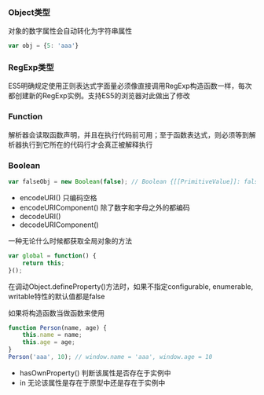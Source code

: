 ### Object类型
对象的数字属性会自动转化为字符串属性

```js
var obj = {5: 'aaa'}
```

### RegExp类型
ES5明确规定使用正则表达式字面量必须像直接调用RegExp构造函数一样，每次都创建新的RegExp实例。支持ES5的浏览器对此做出了修改

### Function
解析器会读取函数声明，并且在执行代码前可用；至于函数表达式，则必须等到解析器执行到它所在的代码行才会真正被解释执行

### Boolean

```js
var falseObj = new Boolean(false); // Boolean {[[PrimitiveValue]]: false}
```

- encodeURI() 只编码空格
- encodeURIComponent() 除了数字和字母之外的都编码
- decodeURI()
- decodeURIComponent()

一种无论什么时候都获取全局对象的方法

```js
var global = function() {
	return this;
}();
```

在调动Object.defineProperty()方法时，如果不指定configurable, enumerable, writable特性的默认值都是false

如果将构造函数当做函数来使用

```js
function Person(name, age) {
	this.name = name;
	this.age = age;
}
Person('aaa', 10); // window.name = 'aaa', window.age = 10
```

- hasOwnProperty() 判断该属性是否存在于实例中
- in 无论该属性是存在于原型中还是存在于实例中

























